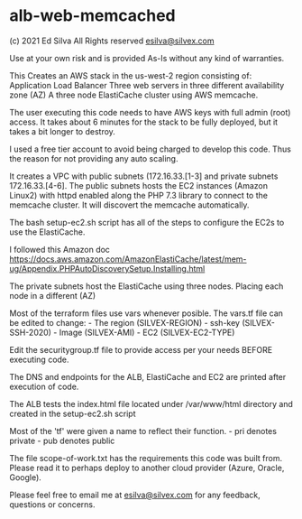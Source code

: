 # alb-web-memcached

(c) 2021 Ed Silva
All Rights reserved
esilva@silvex.com

Use at your own risk and is provided As-Is without any kind of warranties. 

This Creates an AWS stack in the us-west-2 region consisting of: 
    Application Load Balancer
    Three web servers in three different availability zone (AZ)
    A three node ElastiCache cluster using AWS memcache. 

The user executing this code needs to have AWS keys with full admin (root) access.
It takes about 6 minutes for the stack to be fully deployed, but it takes a bit longer to destroy.

I used a free tier account to avoid being charged to develop this code.
Thus the reason for not providing any auto scaling.

It creates a VPC with public subnets (172.16.33.[1-3] and private subnets 172.16.33.[4-6].
  The public subnets hosts the EC2 instances (Amazon Linux2) with httpd enabled along 
  the PHP 7.3 library to connect to the memcache cluster. It will discovert the memcache automatically.
  
  The bash setup-ec2.sh script has all of the steps to configure the EC2s to use the ElastiCache.
  
  I followed this Amazon doc https://docs.aws.amazon.com/AmazonElastiCache/latest/mem-ug/Appendix.PHPAutoDiscoverySetup.Installing.html

  The private subnets host the ElastiCache using three nodes. Placing each node
  in a different (AZ)
  
  Most of the terraform files use vars whenever posible.
    The vars.tf file can be edited to change:
     - The region (SILVEX-REGION)
     - ssh-key (SILVEX-SSH-2020)
     - Image (SILVEX-AMI)
     - EC2 (SILVEX-EC2-TYPE)
     
  Edit the securitygroup.tf file to provide access per your needs BEFORE executing code.
    
  The DNS and endpoints for the ALB, ElastiCache and EC2 are printed after execution of code.
  
  The ALB tests the index.html file located under /var/www/html directory and created in the setup-ec2.sh script
  
  Most of the 'tf' were given a name to reflect their function.
    - pri denotes private
    - pub denotes public
  
  The file scope-of-work.txt has the requirements this code was built from.
  Please read it to perhaps deploy to another cloud provider (Azure, Oracle, Google).
  
Please feel free to email me at esilva@silvex.com for any feedback, questions or concerns.
